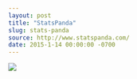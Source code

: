 ```yaml
---
layout: post
title: "StatsPanda"
slug: stats-panda
source: http://www.statspanda.com/
date: 2015-1-14 00:00:00 -0700
---
```


<img src="{{ site.url }}/assets/img/screenshots/stats-panda.jpg">
